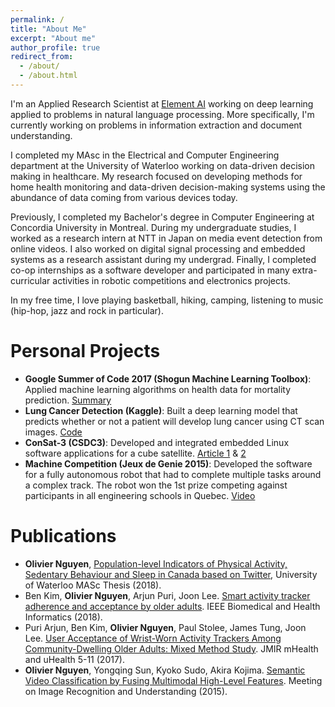 ```yaml
---
permalink: /
title: "About Me"
excerpt: "About me"
author_profile: true
redirect_from: 
  - /about/
  - /about.html
---
```


I'm an Applied Research Scientist at [Element AI](http://elementai.com) working on deep learning applied to problems in natural language processing. More specifically, I'm currently working on problems in information extraction and document understanding.

I completed my MAsc in the Electrical and Computer Engineering department at the University of Waterloo working on data-driven decision making in healthcare. My research focused on developing methods for home health monitoring and data-driven decision-making systems using the abundance of data coming from various devices today. 

Previously, I completed my Bachelor's degree in Computer Engineering at Concordia University in Montreal. During my undergraduate studies, I worked as a research intern at NTT in Japan on media event detection from online videos. I also worked on digital signal processing and embedded systems as a research assistant during my undergrad. Finally, I completed co-op internships as a software developer and participated in many extra-curricular activities in robotic competitions and electronics projects.
 
In my free time, I love playing basketball, hiking, camping, listening to music (hip-hop, jazz and rock in particular).

Personal Projects
======
- **Google Summer of Code 2017 (Shogun Machine Learning Toolbox)**:  Applied machine learning algorithms on health data for mortality prediction. [Summary](https://gist.github.com/olinguyen/510f29a2dfeeca1aa30ac9bc2b474580)
- **Lung Cancer Detection (Kaggle)**: Built a deep learning model that predicts whether or not a
patient will develop lung cancer using CT scan images. [Code](https://github.com/olinguyen/kaggle-lung-cancer-detection)
- **ConSat-3 (CSDC3)**: Developed and integrated embedded Linux software applications for a cube satellite. [Article 1](http://www.concordia.ca/cunews/main/stories/2016/06/27/stratospheric-successes-for-space-concordia-satellite-rocketry.html) & [2](https://www.theglobeandmail.com/news/national/education/university-students-design-self-healing-satellites/article17221271/)
- **Machine Competition (Jeux de Genie 2015)**: Developed the software for a fully autonomous robot that had to complete multiple tasks around a complex track. The robot won the 1st prize competing against participants in all engineering schools in Quebec. [Video](https://www.youtube.com/watch?v=Ur3Zk_mePiM&feature=youtu.be)

Publications
======

- **Olivier Nguyen**, [Population-level Indicators of Physical Activity, Sedentary Behaviour and Sleep in Canada based on Twitter](https://uwspace.uwaterloo.ca/handle/10012/13603), University of Waterloo MASc Thesis (2018).
- Ben Kim, **Olivier Nguyen**, Arjun Puri, Joon Lee. [Smart activity tracker adherence and acceptance by older adults](https://embs.papercept.net/conferences/conferences/BHI18/program/BHI18_ContentListWeb_2.html). IEEE Biomedical and Health Informatics (2018).
- Puri Arjun, Ben Kim, **Olivier Nguyen**, Paul Stolee, James Tung, Joon Lee. [User Acceptance of Wrist-Worn Activity Trackers Among Community-Dwelling Older Adults: Mixed Method Study](https://www.ncbi.nlm.nih.gov/pmc/articles/PMC5707431/). JMIR mHealth and uHealth 5-11 (2017).
- **Olivier Nguyen**, Yongqing Sun, Kyoko Sudo, Akira Kojima. [Semantic Video Classification by Fusing Multimodal
High-Level Features](http://cvim.ipsj.or.jp/MIRU2015/index.php?id=program). Meeting on Image Recognition and Understanding (2015).